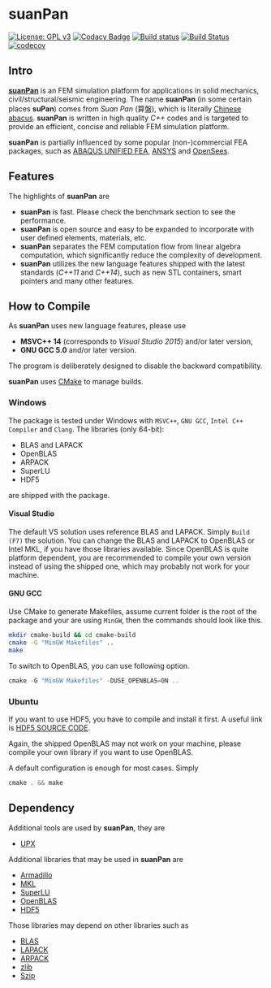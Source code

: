 suanPan
=======

[![License: GPL v3](https://img.shields.io/badge/License-GPL%20v3-blue.svg)](https://www.gnu.org/licenses/gpl-3.0)
[![Codacy Badge](https://api.codacy.com/project/badge/Grade/7cb47e58d7dc4c1680c2205c4ba02e72)](https://www.codacy.com/app/TLCFEM/suanPan?utm_source=github.com&utm_medium=referral&utm_content=TLCFEM/suanPan&utm_campaign=Badge_Grade)
[![Build status](https://ci.appveyor.com/api/projects/status/fmdt0amjgd6dauf4?svg=true)](https://ci.appveyor.com/project/TLCFEM/suanpan)
[![Build Status](https://travis-ci.org/TLCFEM/suanPan.svg?branch=master)](https://travis-ci.org/TLCFEM/suanPan)
[![codecov](https://codecov.io/gh/TLCFEM/suanPan/branch/master/graph/badge.svg)](https://codecov.io/gh/TLCFEM/suanPan)

Intro
-----

[**suanPan**](https://tlcfem.github.io/suanPan/) is an FEM simulation platform for applications in solid mechanics, civil/structural/seismic engineering. The name **suanPan** (in some certain places **suPan**) comes from *Suan Pan* (算盤), which is literally [Chinese abacus](https://en.wikipedia.org/wiki/Suanpan). **suanPan** is written in high quality *C++* codes and is targeted to provide an efficient, concise and reliable FEM simulation platform.

**suanPan** is partially influenced by some popular (non-)commercial FEA packages, such as [ABAQUS UNIFIED FEA](https://www.3ds.com/products-services/simulia/products/abaqus/), [ANSYS](http://www.ansys.com/) and [OpenSees](http://opensees.berkeley.edu/).

Features
--------

The highlights of **suanPan** are

-   **suanPan** is fast. Please check the benchmark section to see the performance.
-   **suanPan** is open source and easy to be expanded to incorporate with user defined elements, materials, etc.
-   **suanPan** separates the FEM computation flow from linear algebra computation, which significantly reduce the complexity of development.
-   **suanPan** utilizes the new language features shipped with the latest standards (*C++11* and *C++14*), such as new STL containers, smart pointers and many other features.

How to Compile
--------------

As **suanPan** uses new language features, please use

-   **MSVC++ 14** (corresponds to *Visual Studio 2015*) and/or later version,
-   **GNU GCC 5.0** and/or later version.

The program is deliberately designed to disable the backward compatibility.

**suanPan** uses [CMake](https://cmake.org/) to manage builds.

### Windows

The package is tested under Windows with `MSVC++`, `GNU GCC`, `Intel C++ Compiler` and `Clang`. The libraries (only 64-bit):

-   BLAS and LAPACK
-   OpenBLAS
-   ARPACK
-   SuperLU
-   HDF5

are shipped with the package.

#### Visual Studio

The default VS solution uses reference BLAS and LAPACK. Simply `Build (F7)` the solution. You can change the BLAS and LAPACK to OpenBLAS or Intel MKL, if you have those libraries available. Since OpenBLAS is quite platform dependent, you are recommended to compile your own version instead of using the shipped one, which may probably not work for your machine.

#### GNU GCC

Use CMake to generate Makefiles, assume current folder is the root of the package and your are using `MinGW`, then the commands should look like this.

``` bash
mkdir cmake-build && cd cmake-build
cmake -G "MinGW Makefiles" ..
make
```

To switch to OpenBLAS, you can use following option.

``` cpp
cmake -G "MinGW Makefiles" -DUSE_OPENBLAS=ON ..
```

### Ubuntu

If you want to use HDF5, you have to compile and install it first. A useful link is [HDF5 SOURCE CODE](https://support.hdfgroup.org/HDF5/release/obtainsrc.html).

Again, the shipped OpenBLAS may not work on your machine, please compile your own library if you want to use OpenBLAS.

A default configuration is enough for most cases. Simply

``` cpp
cmake . && make
```

Dependency
----------

Additional tools are used by **suanPan**, they are

-   [UPX](https://upx.github.io/)

Additional libraries that may be used in **suanPan** are

-   [Armadillo](http://arma.sourceforge.net/)
-   [MKL](https://software.intel.com/en-us/mkl)
-   [SuperLU](http://crd-legacy.lbl.gov/~xiaoye/SuperLU/)
-   [OpenBLAS](http://www.openblas.net/)
-   [HDF5](https://www.hdfgroup.org/)

Those libraries may depend on other libraries such as

-   [BLAS](http://www.netlib.org/blas/)
-   [LAPACK](http://www.netlib.org/lapack/)
-   [ARPACK](http://www.caam.rice.edu/software/ARPACK/)
-   [zlib](https://zlib.net/)
-   [Szip](https://support.hdfgroup.org/doc_resource/SZIP/)


